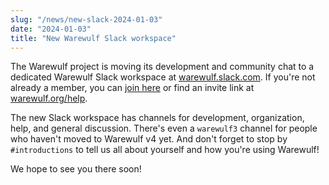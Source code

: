 ```yaml
---
slug: "/news/new-slack-2024-01-03"
date: "2024-01-03"
title: "New Warewulf Slack workspace"
---
```


The Warewulf project is moving its development and community chat to a
dedicated Warewulf Slack workspace at
[warewulf.slack.com](https://warewulf.slack.com). If you're not already a
member, you can [join here][1] or find an invite link at
[warewulf.org/help](/help).

[1]: https://join.slack.com/t/warewulf/shared_invite/zt-27moxdo1x-f1ztmeUU5OgmVtdwJVH9Xg

The new Slack workspace has channels for development, organization, help, and
general discussion. There's even a `warewulf3` channel for people who haven't
moved to Warewulf v4 yet. And don't forget to stop by `#introductions` to tell
us all about yourself and how you're using Warewulf!

We hope to see you there soon!
